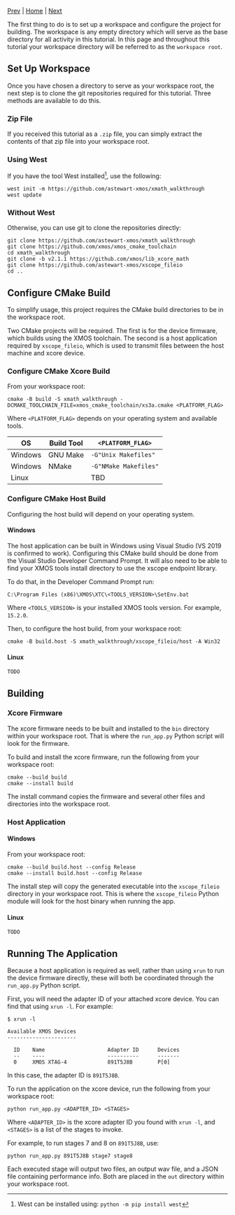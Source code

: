 
[Prev](intro.md) | [Home](intro.md) | [Next](sw_organization.md)

The first thing to do is to set up a workspace and configure the project for
building. The workspace is any empty directory which will serve as the base
directory for all activity in this tutorial. In this page and throughout this tutorial your workspace directory will be referred to as the `workspace root`.

## Set Up Workspace

Once you have chosen a directory to serve as your workspace root, the next step is to clone the git repositories required for this tutorial. Three methods are available to do this.

### Zip File

If you received this tutorial as a `.zip` file, you can simply extract the contents of that zip file into your workspace root.

### Using West

If you have the tool West installed[^1], use the following:

```
west init -m https://github.com/astewart-xmos/xmath_walkthrough
west update
```

### Without West

Otherwise, you can use git to clone the repositories directly:

```
git clone https://github.com/astewart-xmos/xmath_walkthrough
git clone https://github.com/xmos/xmos_cmake_toolchain
cd xmath_walkthrough
git clone -b v2.1.1 https://github.com/xmos/lib_xcore_math
git clone https://github.com/astewart-xmos/xscope_fileio
cd ..
```

## Configure CMake Build

To simplify usage, this project requires the CMake build directories to be in 
the workspace root.

Two CMake projects will be required. The first is for the device firmware, which
builds using the XMOS toolchain. The second is a host application required by
`xscope_fileio`, which is used to transmit files between the host machine and
xcore device.

### Configure CMake Xcore Build

From your workspace root:

```
cmake -B build -S xmath_walkthrough -DCMAKE_TOOLCHAIN_FILE=xmos_cmake_toolchain/xs3a.cmake <PLATFORM_FLAG>
```

Where `<PLATFORM_FLAG>` depends on your operating system and available tools.

| OS      | Build Tool  | `<PLATFORM_FLAG>`     |
| ------- | ----------- | --------------------- |
| Windows | GNU Make    | `-G"Unix Makefiles"`  |
| Windows | NMake       | `-G"NMake Makefiles"` |
| Linux   |             | TBD                   |


### Configure CMake Host Build

Configuring the host build will depend on your operating system.

#### Windows

The host application can be built in Windows using Visual Studio (VS 2019 is
confirmed to work). Configuring this CMake build should be done from the
Visual Studio Developer Command Prompt. It will also need to be able to find
your XMOS tools install directory to use the xscope endpoint library. 

To do that, in the Developer Command Prompt run:

```
C:\Program Files (x86)\XMOS\XTC\<TOOLS_VERSION>\SetEnv.bat
```

Where `<TOOLS_VERSION>` is your installed XMOS tools version. For example, 
`15.2.0`.

Then, to configure the host build, from your workspace root:

```
cmake -B build.host -S xmath_walkthrough/xscope_fileio/host -A Win32
```

#### Linux

```
TODO
```

## Building

### Xcore Firmware

The xcore firmware needs to be built and installed to the `bin` directory within
your workspace root. That is where the `run_app.py` Python script will look for
the firmware.

To build and install the xcore firmware, run the following from your workspace
root:

```
cmake --build build
cmake --install build
```

The install command copies the firmware and several other files and directories
into the workspace root.

### Host Application

#### Windows

From your workspace root:

```
cmake --build build.host --config Release
cmake --install build.host --config Release
```

The install step will copy the generated executable into the `xscope_fileio`
directory in your workspace root. This is where the `xscope_fileio` Python 
module will look for the host binary when running the app.

#### Linux

```
TODO
```


## Running The Application

Because a host application is required as well, rather than using `xrun` to run 
the device firmware directly, these will both be coordinated through the 
`run_app.py` Python script.

First, you will need the adapter ID of your attached xcore device. You can find 
that using `xrun -l`. For example:

```
$ xrun -l

Available XMOS Devices
----------------------

  ID    Name                    Adapter ID      Devices
  --    ----                    ----------      -------
  0     XMOS XTAG-4             891T5J8B        P[0]

```

In this case, the adapter ID is `891T5J8B`.

To run the application on the xcore device, run the following from your 
workspace root:

```
python run_app.py <ADAPTER_ID> <STAGES>
```

Where `<ADAPTER_ID>` is the xcore adapter ID you found with `xrun -l`, and 
`<STAGES>` is a list of the stages to invoke. 

For example, to run stages 7 and 8 on `891T5J8B`, use:

```
python run_app.py 891T5J8B stage7 stage8
```

Each executed stage will output two files, an output wav file, and a JSON file
containing performance info. Both are placed in the `out` directory within your
workspace root.

[^1]: West can be installed using: `python -m pip install west`